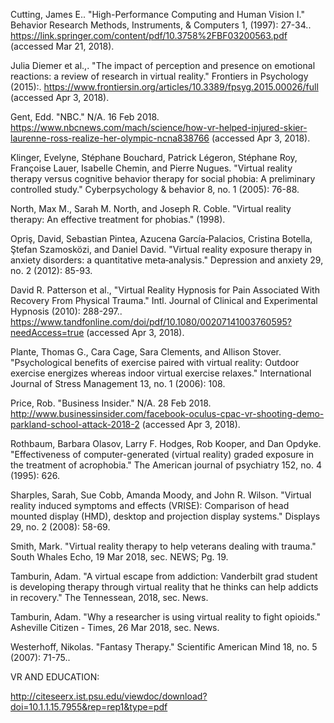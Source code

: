 
Cutting, James E.. "High-Performance Computing and Human Vision I." Behavior Research Methods, Instruments, & Computers 1, (1997): 27-34.. https://link.springer.com/content/pdf/10.3758%2FBF03200563.pdf (accessed Mar 21, 2018).

Julia Diemer et al.,. "The impact of perception and presence on emotional reactions: a review of research in virtual reality." Frontiers in Psychology (2015):. https://www.frontiersin.org/articles/10.3389/fpsyg.2015.00026/full (accessed Apr 3, 2018).

Gent, Edd. "NBC." N/A. 16 Feb 2018. https://www.nbcnews.com/mach/science/how-vr-helped-injured-skier-laurenne-ross-realize-her-olympic-ncna838766 (accessed Apr 3, 2018).

Klinger, Evelyne, Stéphane Bouchard, Patrick Légeron, Stéphane Roy, Françoise Lauer, Isabelle Chemin, and Pierre Nugues. "Virtual reality therapy versus cognitive behavior therapy for social phobia: A preliminary controlled study." Cyberpsychology & behavior 8, no. 1 (2005): 76-88.

North, Max M., Sarah M. North, and Joseph R. Coble. "Virtual reality therapy: An effective treatment for phobias." (1998).

Opriş, David, Sebastian Pintea, Azucena García‐Palacios, Cristina Botella, Ştefan Szamosközi, and Daniel David. "Virtual reality exposure therapy in anxiety disorders: a quantitative meta‐analysis." Depression and anxiety 29, no. 2 (2012): 85-93.

David R. Patterson et al., "Virtual Reality Hypnosis for Pain Associated With Recovery From Physical Trauma." Intl. Journal of Clinical and Experimental Hypnosis (2010): 288-297.. https://www.tandfonline.com/doi/pdf/10.1080/00207141003760595?needAccess=true (accessed Apr 3, 2018).

Plante, Thomas G., Cara Cage, Sara Clements, and Allison Stover. "Psychological benefits of exercise paired with virtual reality: Outdoor exercise energizes whereas indoor virtual exercise relaxes." International Journal of Stress Management 13, no. 1 (2006): 108.

Price, Rob. "Business Insider." N/A. 28 Feb 2018. http://www.businessinsider.com/facebook-oculus-cpac-vr-shooting-demo-parkland-school-attack-2018-2 (accessed Apr 3, 2018).

Rothbaum, Barbara Olasov, Larry F. Hodges, Rob Kooper, and Dan Opdyke. "Effectiveness of computer-generated (virtual reality) graded exposure in the treatment of acrophobia." The American journal of psychiatry 152, no. 4 (1995): 626.

Sharples, Sarah, Sue Cobb, Amanda Moody, and John R. Wilson. "Virtual reality induced symptoms and effects (VRISE): Comparison of head mounted display (HMD), desktop and projection display systems." Displays 29, no. 2 (2008): 58-69.

Smith, Mark. "Virtual reality therapy to help veterans dealing with trauma." South Whales Echo, 19 Mar 2018, sec. NEWS; Pg. 19.

Tamburin, Adam. "A virtual escape from addiction: Vanderbilt grad student is developing therapy through virtual reality that he thinks can help addicts in recovery." The Tennessean, 2018, sec. News.

Tamburin, Adam. "Why a researcher is using virtual reality to fight opioids." Asheville Citizen - Times, 26 Mar 2018, sec. News.

Westerhoff, Nikolas. "Fantasy Therapy." Scientific American Mind 18, no. 5 (2007): 71-75..

VR AND EDUCATION:

http://citeseerx.ist.psu.edu/viewdoc/download?doi=10.1.1.15.7955&rep=rep1&type=pdf
